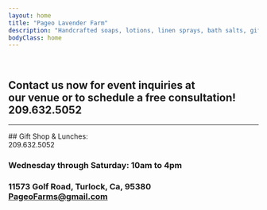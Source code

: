 ```yaml
---
layout: home
title: "Pageo Lavender Farm"
description: "Handcrafted soaps, lotions, linen sprays, bath salts, gift boxes, baskets and other unique items."
bodyClass: home
---
```

<br>

## Contact us now for event inquiries at<br>our venue or to schedule a free consultation!<br>209.632.5052
<hr>
## Gift Shop & Lunches:<br>209.632.5052

### Wednesday through Saturday: **10am to 4pm**
 
### 11573 Golf Road, Turlock, Ca, 95380<br>PageoFarms@gmail.com

## <br>
